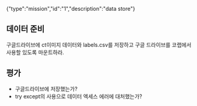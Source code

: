 {"type":"mission","id":"1","description":"data store"}
## 데이터 준비 
구글드라이브에 ct이미지 데이터와 labels.csv를 저장하고 구글 드라이브를 코랩에서 사용할 있도록 마운트하라.
## 평가
* 구글드라이브에 저장했는가?
* try except의 사용으로 데이터 엑세스 에러에 대처했는가?

 
